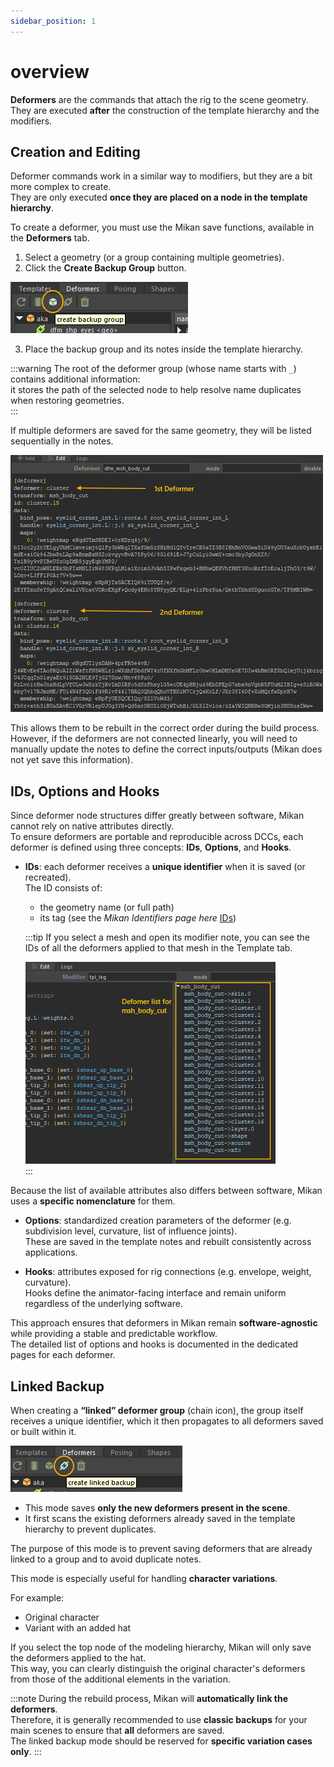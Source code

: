 ```yaml
---
sidebar_position: 1
---
```


# overview

**Deformers** are the commands that attach the rig to the scene geometry.  
They are executed **after** the construction of the template hierarchy and the modifiers.


## Creation and Editing

Deformer commands work in a similar way to modifiers, but they are a bit more complex to create.  
They are only executed **once they are placed on a node in the template hierarchy**.

To create a deformer, you must use the Mikan save functions, available in the **Deformers** tab.

1. Select a geometry (or a group containing multiple geometries).
2. Click the **Create Backup Group** button.

![create backup group](./img/create_backup_grp.png)

3. Place the backup group and its notes inside the template hierarchy.

:::warning
The root of the deformer group (whose name starts with `_`) contains additional information:  
it stores the path of the selected node to help resolve name duplicates when restoring geometries.  
:::

If multiple deformers are saved for the same geometry, they will be listed sequentially in the notes.

![Deformers Note](./img/deformers_list.png)

This allows them to be rebuilt in the correct order during the build process.  
However, if the deformers are not connected linearly, you will need to manually update the notes to define the correct inputs/outputs (Mikan does not yet save this information).


## IDs, Options and Hooks

Since deformer node structures differ greatly between software, Mikan cannot rely on native attributes directly.  
To ensure deformers are portable and reproducible across DCCs, each deformer is defined using three concepts: **IDs**, **Options**, and **Hooks**.  

- **IDs**: each deformer receives a **unique identifier** when it is saved (or recreated).  
  The ID consists of:
  - the geometry name (or full path)  
  - its tag (see the _Mikan Identifiers page here_ [IDs](https://citrus-software.github.io/mikan-docs/usage/modifiers##Mikan-Identifiers-(IDs)))  

  :::tip
  If you select a mesh and open its modifier note, you can see the IDs of all the deformers applied to that mesh in the Template tab.  

  ![Deformers](./img/deformers.png)  
  :::

Because the list of available attributes also differs between software, Mikan uses a **specific nomenclature** for them.

- **Options**: standardized creation parameters of the deformer (e.g. subdivision level, curvature, list of influence joints).  
  These are saved in the template notes and rebuilt consistently across applications.  

- **Hooks**: attributes exposed for rig connections (e.g. envelope, weight, curvature).  
  Hooks define the animator-facing interface and remain uniform regardless of the underlying software.  

This approach ensures that deformers in Mikan remain **software-agnostic** while providing a stable and predictable workflow.  
The detailed list of options and hooks is documented in the dedicated pages for each deformer.


## Linked Backup

When creating a **“linked” deformer group** (chain icon), the group itself receives a unique identifier, which it then propagates to all deformers saved or built within it.

![create backup linke](./img/create_backup_linke.png)

- This mode saves **only the new deformers present in the scene**.
- It first scans the existing deformers already saved in the template hierarchy to prevent duplicates.

The purpose of this mode is to prevent saving deformers that are already linked to a group and to avoid duplicate notes.

This mode is especially useful for handling **character variations**.

For example:

- Original character
- Variant with an added hat

If you select the top node of the modeling hierarchy, Mikan will only save the deformers applied to the hat.  
This way, you can clearly distinguish the original character's deformers from those of the additional elements in the variation.

:::note
During the rebuild process, Mikan will **automatically link the deformers**.  
Therefore, it is generally recommended to use **classic backups** for your main scenes to ensure that **all** deformers are saved.  
The linked backup mode should be reserved for **specific variation cases only**.
:::
